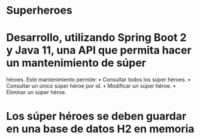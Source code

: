 # Superheroes
# Desarrollo, utilizando Spring Boot 2 y Java 11, una API que permita hacer un mantenimiento de súper
héroes.
Este mantenimiento permite:
• Consultar todos los súper héroes.
• Consultar un único súper héroe por id.
• Modificar un súper héroe.
• Eliminar un súper héroe.
# Los súper héroes se deben guardar en una base de datos H2 en memoria
